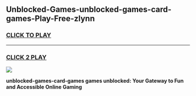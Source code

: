 
## Unblocked-Games-unblocked-games-card-games-Play-Free-zlynn
<h3>
<a href="https://premium76.site?title=unblocked-games-card-games&ref=23A">CLICK TO PLAY</a></h3>
<hr>

<h3>
<a href="https://premium76.site?title=unblocked-games-card-games&ref=23A">CLICK 2 PLAY</a>
  
</h3>

<a href="https://premium76.site?title=unblocked-games-card-games&ref=23A"><img src="https://clearcache.store/games.png"></a>


**unblocked-games-card-games games unblocked: Your Gateway to Fun and Accessible Online Gaming**
